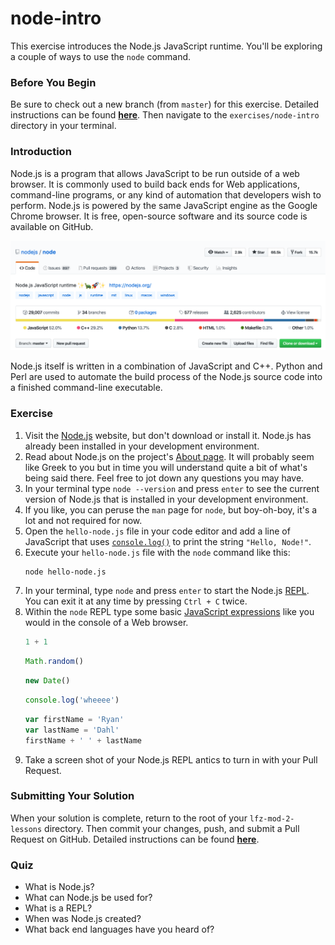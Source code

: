 # node-intro

This exercise introduces the Node.js JavaScript runtime. You'll be exploring a couple of ways to use the `node` command.

### Before You Begin

Be sure to check out a new branch (from `master`) for this exercise. Detailed instructions can be found [**here**](../../guides/before-each-exercise.md). Then navigate to the `exercises/node-intro` directory in your terminal.

### Introduction

Node.js is a program that allows JavaScript to be run outside of a web browser. It is commonly used to build back ends for Web applications, command-line programs, or any kind of automation that developers wish to perform. Node.js is powered by the same JavaScript engine as the Google Chrome browser. It is free, open-source software and its source code is available on GitHub.

<p align="middle">
  <img src="images/node-github.png">
</p>

Node.js itself is written in a combination of JavaScript and C++. Python and Perl are used to automate the build process of the Node.js source code into a finished command-line executable.

### Exercise

1. Visit the [Node.js](https://nodejs.org/en/) website, but don't download or install it. Node.js has already been installed in your development environment.
1. Read about Node.js on the project's [About page](https://nodejs.org/en/about/). It will probably seem like Greek to you but in time you will understand quite a bit of what's being said there. Feel free to jot down any questions you may have.
1. In your terminal type `node --version` and press `enter` to see the current version of Node.js that is installed in your development environment.
1. If you like, you can peruse the `man` page for `node`, but boy-oh-boy, it's a lot and not required for now.
1. Open the `hello-node.js` file in your code editor and add a line of JavaScript that uses [`console.log()`](https://nodejs.org/docs/latest-v10.x/api/console.html#console_console_log_data_args) to print the string `"Hello, Node!"`.
1. Execute your `hello-node.js` file with the `node` command like this:
    ```bash
    node hello-node.js
    ```
1. In your terminal, type `node` and press `enter` to start the Node.js [REPL](https://en.wikipedia.org/wiki/Read%E2%80%93eval%E2%80%93print_loop). You can exit it at any time by pressing `Ctrl + C` twice.
1. Within the `node` REPL type some basic [JavaScript expressions](https://nodejs.org/docs/latest-v10.x/api/repl.html#repl_javascript_expressions) like you would in the console of a Web browser.
    ```js
    1 + 1
    ```
    ```js
    Math.random()
    ```
    ```js
    new Date()
    ```
    ```js
    console.log('wheeee')
    ```
    ```js
    var firstName = 'Ryan'
    var lastName = 'Dahl'
    firstName + ' ' + lastName
    ```
1. Take a screen shot of your Node.js REPL antics to turn in with your Pull Request.

### Submitting Your Solution

When your solution is complete, return to the root of your `lfz-mod-2-lessons` directory. Then commit your changes, push, and submit a Pull Request on GitHub. Detailed instructions can be found [**here**](../../guides/after-each-exercise.md).

### Quiz

- What is Node.js?
- What can Node.js be used for?
- What is a REPL?
- When was Node.js created?
- What back end languages have you heard of?
